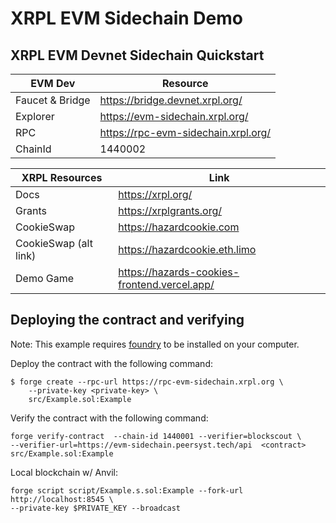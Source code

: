 # XRPL EVM Sidechain Demo
## XRPL EVM Devnet Sidechain Quickstart

|EVM Dev|Resource|
|---|---|
|Faucet & Bridge|https://bridge.devnet.xrpl.org/|
|Explorer|https://evm-sidechain.xrpl.org/|
|RPC|https://rpc-evm-sidechain.xrpl.org/|
|ChainId|1440002|

|XRPL Resources|Link|
|---|---|
|Docs|https://xrpl.org/|
|Grants|https://xrplgrants.org/|
|CookieSwap|https://hazardcookie.com|
|CookieSwap (alt link)|https://hazardcookie.eth.limo|
|Demo Game|https://hazards-cookies-frontend.vercel.app/|

## Deploying the contract and verifying
Note: This example requires [foundry](https://github.com/foundry-rs/foundry) to be installed on your computer.

Deploy the contract with the following command:
```
$ forge create --rpc-url https://rpc-evm-sidechain.xrpl.org \
    --private-key <private-key> \
    src/Example.sol:Example
```

Verify the contract with the following command:
```
forge verify-contract  --chain-id 1440001 --verifier=blockscout \
--verifier-url=https://evm-sidechain.peersyst.tech/api  <contract>   src/Example.sol:Example
```

Local blockchain w/ Anvil:
```
forge script script/Example.s.sol:Example --fork-url http://localhost:8545 \
--private-key $PRIVATE_KEY --broadcast
```
